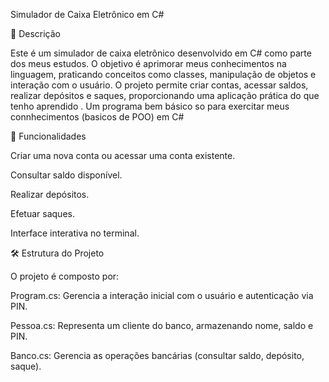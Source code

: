 Simulador de Caixa Eletrônico em C#

📌 Descrição

Este é um simulador de caixa eletrônico desenvolvido em C# como parte dos meus estudos. O objetivo é aprimorar meus conhecimentos na linguagem, praticando conceitos como classes, manipulação de objetos e interação com o usuário. O projeto permite criar contas, acessar saldos, realizar depósitos e saques, proporcionando uma aplicação prática do que tenho aprendido . Um programa bem básico so para exercitar meus connhecimentos (basicos de POO) em C#

🚀 Funcionalidades

Criar uma nova conta ou acessar uma conta existente.

Consultar saldo disponível.

Realizar depósitos.

Efetuar saques.

Interface interativa no terminal.

🛠️ Estrutura do Projeto

O projeto é composto por:

Program.cs: Gerencia a interação inicial com o usuário e autenticação via PIN.

Pessoa.cs: Representa um cliente do banco, armazenando nome, saldo e PIN.

Banco.cs: Gerencia as operações bancárias (consultar saldo, depósito, saque).


